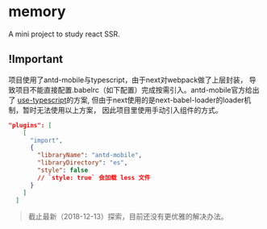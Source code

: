 # memory
A mini project to study react SSR.

## !Important

项目使用了antd-mobile与typescript，由于next对webpack做了上层封装，
导致项目不能直接配置.babelrc（如下配置）完成按需引入。antd-mobile官方给出了
[use-typescript](https://ant.design/docs/react/use-in-typescript)的方案,
但由于next使用的是next-babel-loader的loader机制，暂时无法使用以上方案，
因此项目里使用手动引入组件的方式。

```json
"plugins": [
    [
      "import",
      {
        "libraryName": "antd-mobile",
        "libraryDirectory": "es",
        "style": false
        // `style: true` 会加载 less 文件
      }
    ]
  ]
```

> 截止最新（2018-12-13）探索，目前还没有更优雅的解决办法。
